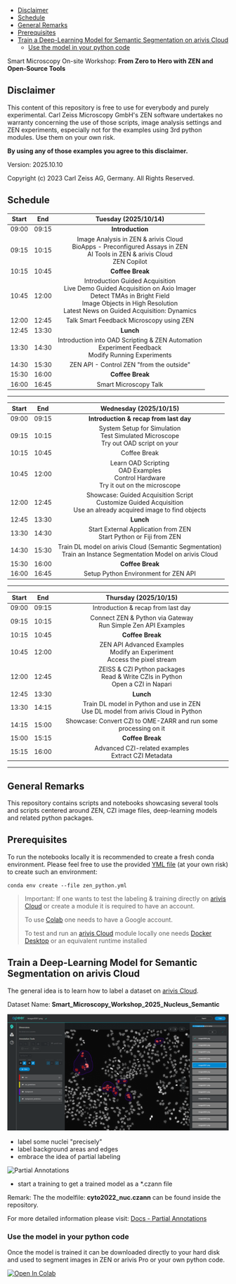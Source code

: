 - [Disclaimer](#disclaimer)
- [Schedule](#schedule)
- [General Remarks](#general-remarks)
- [Prerequisites](#prerequisites)
- [Train a Deep-Learning Model for Semantic Segmentation on arivis Cloud](#train-a-deep-learning-model-for-semantic-segmentation-on-arivis-cloud)
  - [Use the model in your python code](#use-the-model-in-your-python-code)



Smart Microscopy On-site Workshop: **From Zero to Hero with ZEN and Open-Source Tools**

## Disclaimer

This content of this repository is free to use for everybody and purely experimental. Carl Zeiss Microscopy GmbH's ZEN software undertakes no warranty concerning the use of those scripts, image analysis settings and ZEN experiments, especially not for the examples using 3rd python modules. Use them on your own risk.

**By using any of those examples you agree to this disclaimer.**

Version: 2025.10.10

Copyright (c) 2023 Carl Zeiss AG, Germany. All Rights Reserved.

## Schedule

| **Start** | **End** |                                                                                     **Tuesday (2025/10/14)**                                                                                     |
| :-------: | :-----: | :----------------------------------------------------------------------------------------------------------------------------------------------------------------------------------------------: |
|   09:00   |  09:15  |                                                                                         **Introduction**                                                                                         |
|   09:15   |  10:15  |                                  Image Analysis in ZEN & arivis Cloud<br>BioApps - Preconfigured Assays in ZEN<br>AI Tools in ZEN & arivis Cloud<br>ZEN Copilot                                  |
|   10:15   |  10:45  |                                                                                         **Coffee Break**                                                                                         |
|   10:45   |  12:00  | Introduction Guided Acquisition<br>Live Demo Guided Acquisition on Axio Imager<br>Detect TMAs in Bright Field<br>Image Objects in High Resolution<br>Latest News on Guided Acquisition: Dynamics |
|   12:00   |  12:45  |                                                                             Talk Smart Feedback Microscopy using ZEN                                                                             |
|   12:45   |  13:30  |                                                                                            **Lunch**                                                                                             |
|   13:30   |  14:30  |                                              Introduction into OAD Scripting & ZEN Automation<br>Experiment Feedback<br>Modify Running Experiments                                               |
|   14:30   |  15:30  |                                                                             ZEN API - Control ZEN "from the outside"                                                                             |
|   15:30   |  16:00  |                                                                                         **Coffee Break**                                                                                         |
|   16:00   |  16:45  |                                                                                      Smart Microscopy Talk                                                                                       |

---

| **Start** | **End** |                                              **Wednesday (2025/10/15)**                                              |
| :-------: | :-----: | :------------------------------------------------------------------------------------------------------------------: |
|   09:00   |  09:15  |                                        **Introduction & recap from last day**                                        |
|   09:15   |  10:15  |                System Setup for Simulation<br>Test Simulated Microscope<br>Try out OAD script on your                |
|   10:15   |  10:45  |                                                     Coffee Break                                                     |
|   10:45   |  12:00  |               Learn OAD Scripting<br>OAD Examples<br>Control Hardware<br>Try it out on the microscope                |
|   12:00   |  12:45  | Showcase: Guided Acquisition Script<br>Customize Guided Acquisition<br>Use an already acquired image to find objects |
|   12:45   |  13:30  |                                                      **Lunch**                                                       |
|   13:30   |  14:30  |                         Start External Application from ZEN<br>Start Python or Fiji from ZEN                         |
|   14:30   |  15:30  |    Train DL model on arivis Cloud (Semantic Segmentation)<br>Train an Instance Segmentation Model on arivis Cloud    |
|   15:30   |  16:00  |                                                   **Coffee Break**                                                   |
|   16:00   |  16:45  |                                         Setup Python Environment for ZEN API                                         |

---

| **Start** | **End** |                              **Thursday (2025/10/15)**                              |
| :-------: | :-----: | :---------------------------------------------------------------------------------: |
|   09:00   |  09:15  |                         Introduction & recap from last day                          |
|   09:15   |  10:15  |           Connect ZEN & Python via Gateway<br>Run Simple Zen API Examples           |
|   10:15   |  10:45  |                                  **Coffee Break**                                   |
|   10:45   |  12:00  |    ZEN API Advanced Examples<br>Modify an Experiment<br>Access the pixel stream     |
|   12:00   |  12:45  | ZEISS & CZI Python packages<br>Read & Write CZIs in Python<br>Open a CZI in Napari  |
|   12:45   |  13:30  |                                      **Lunch**                                      |
|   13:30   |  14:15  | Train DL model in Python and use in ZEN<br>Use DL model from arivis Cloud in Python |
|   14:15   |  15:00  |           Showcase: Convert CZI to OME-ZARR and run some processing on it           |
|   15:00   |  15:15  |                                  **Coffee Break**                                   |
|   15:15   |  16:00  |                Advanced CZI-related examples<br>Extract CZI Metadata                |

---

## General Remarks

This repository contains scripts and notebooks showcasing several tools and scripts centered around ZEN, CZI image files, deep-learning models and related python packages.

## Prerequisites

To run the notebooks locally it is recommended to create a fresh conda environment. Please feel free to use the provided [YML file](workshop/env_smartmic.yml) (at your own risk) to create such an environment:

    conda env create --file zen_python.yml

> Important: If one wants to test the labeling & training directly on [arivis Cloud] or create a module it is required to have an account.
> 
> To use [Colab] one needs to have a Google account.
>
> To test and run an [arivis Cloud] module locally one needs [Docker Desktop] or an equivalent runtime installed

## Train a Deep-Learning Model for Semantic Segmentation on arivis Cloud

The general idea is to learn how to label a dataset on [arivis Cloud].

Dataset Name: **Smart_Microscopy_Workshop_2025_Nucleus_Semantic**

![Annotated Dataset](./images/apeer_dataset_nuc.png)

- label some nuclei "precisely"
- label background areas and edges
- embrace the idea of partial labeling

![Partial Annotations](./images/APEER_annotation_auto_background.gif)

- start a training to get a trained model as a *.czann file

Remark: The the modelfile: **cyto2022_nuc.czann** can be found inside the repository.

For more detailed information please visit: [Docs - Partial Annotations](https://docs.apeer.com/machine-learning/annotation-guidelines)


### Use the model in your python code

Once the model is trained it can be downloaded directly to your hard disk and used to segment images in ZEN or arivis Pro or your own python code.

[![Open In Colab](https://colab.research.google.com/assets/colab-badge.svg)](https://colab.research.google.com/github/sebi06/ZEN_Python_CZI_Smart_Microscopy_Workshop/blob/main/workshop/notebooks/run_prediction_from_czann.ipynb)



[Napari]: https://github.com/napari/napari
[pip]: https://pypi.org/project/pip/
[PyPi]: https://pypi.org/
[libCZI Source]: https://github.com/ZEISS/libczi
[pylibCZIrw]: https://pypi.org/project/pylibCZIrw
[pylibCZIrw Source]: https://github.com/ZEISS/pylibczirw
[czmodel]: https://pypi.org/project/czmodel
[cztile]: https://pypi.org/project/cztile
[arivis Cloud]: https://www.arivis.cloud
[napari-czann-segment]: https://github.com/sebi06/napari_czann_segment
[napari-czitools]: https://github.com/sebi06/napari-czitools
[CZI]: https://www.zeiss.com/microscopy/int/products/microscope-software/zen/czi.html
[PyTorch]: https://pytorch.org
[ONNX]: https://onnx.ai
[libCZI]: https://github.com/ZEISS/libczi
[czitools]: https://pypi.org/project/czitools
[Colab]: https://colab.research.google.com
[Docker Desktop]: https://www.docker.com/products/docker-desktop
[CZICompress]: https://github.com/ZEISS/czicompress
[CZIChecker]: https://github.com/ZEISS/czicheck